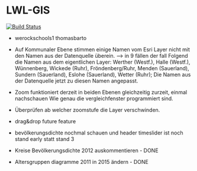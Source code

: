 LWL-GIS
=======

[![Build Status](https://travis-ci.org/giatschool/webgis-westfalen.svg?branch=master)](https://travis-ci.org/giatschool/webgis-westfalen)


- werockschools1	thomasbarto
- Auf Kommunaler Ebene stimmen einige Namen vom Esri Layer nicht mit den Namen aus der Datenquelle überein. --> in 9 fällen der fall
	Folgend die Namen aus dem eigentlichen Layer: Werther (Westf.), Halle (Westf.), Wünnenberg, Wickede (Ruhr), Fröndenberg/Ruhr, Menden (Sauerland), Sundern (Sauerland), Eslohe (Sauerland), Wetter (Ruhr);
	Die Namen aus der Datenquelle jetzt zu diesen Namen angepasst.

- Zoom funktioniert derzeit in beiden Ebenen gleichzeitig zurzeit, einmal nachschauen Wie genau die vergleichfenster programmiert sind.

- Überprüfen ab welcher zoomstufe die Layer verschwinden.
- drag&drop future feature
- bevölkerungsdichte nochmal schauen und header timeslider ist noch stand early statt stand 3

- Kreise Bevölkerungsdichte 2012 auskommentieren - DONE
- Altersgruppen diagramme 2011 in 2015 ändern - DONE

